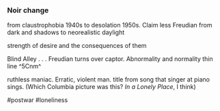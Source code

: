 ### Noir change


from claustrophobia 1940s to desolation 1950s. Claim less Freudian from dark and shadows to neorealistic daylight

strength of desire and the consequences of them

Blind Alley . . . Freudian turns over captor. Abnormality and normality thin line ^5Cnm^

ruthless maniac. Erratic, violent man. title from song that singer at piano sings. (Which Columbia picture was this? *In a Lonely Place*, I think)



#postwar #loneliness 
